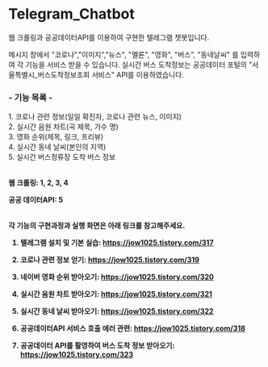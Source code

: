 # Telegram_Chatbot
웹 크롤링과 공공데이터API를 이용하여 구현한 텔레그램 챗봇입니다.

메시지 창에서 "코로나","이미지","뉴스", "멜론", "영화", "버스", "동네날씨" 를 입력하여 각 기능을 서비스 받을 수 있습니다.
실시간 버스 도착정보는 공공데이터 포털의 "서울특별시_버스도착정보조회 서비스" API를 이용하였습니다.

<h3> - 기능 목록 -</h3>
1. 코로나 관련 정보(일일 확진자, 코로나 관련 뉴스, 이미지)<br>
2. 실시간 음원 차트(곡 제목, 가수 명)<br>
3. 영화 순위(제목, 링크, 프리뷰)<br>
4. 실시간 동네 날씨(본인의 지역)<br>
5. 실시간 버스정류장 도착 버스 정보<br><br>

<b>웹 크롤링: 1, 2, 3, 4<b><br>
  
  <b>공공 데이터API: 5<b><br><br>
  
각 기능의 구현과정과 실행 화면은 아래 링크를 참고해주세요.
1. 텔레그램 설치 및 기본 실습:
https://jow1025.tistory.com/317
  
2. 코로나 관련 정보 얻기:
https://jow1025.tistory.com/319
  
3. 네이버 영화 순위 받아오기:
https://jow1025.tistory.com/320
  
4. 실시간 음원 차트 받아오기:
  https://jow1025.tistory.com/321
  
  5. 실시간 동네 날씨 받아오기:
  https://jow1025.tistory.com/322
  
  6. 공공데이터API 서비스 호출 에러 관련:
  https://jow1025.tistory.com/318
  
  7. 공공데이터 API를 활영하여 버스 도착 정보 받아오기:
  https://jow1025.tistory.com/323
  
  
  
                  
